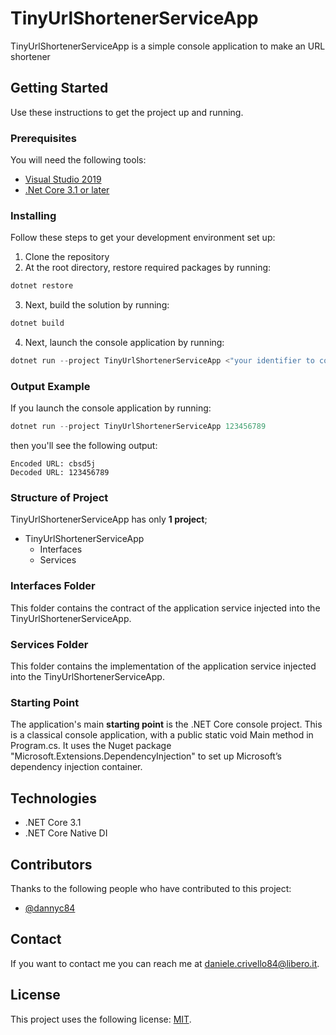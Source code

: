 # TinyUrlShortenerServiceApp
TinyUrlShortenerServiceApp is a simple console application to make an URL shortener

## Getting Started
Use these instructions to get the project up and running.

### Prerequisites
You will need the following tools:

* [Visual Studio 2019](https://visualstudio.microsoft.com/downloads/)
* [.Net Core 3.1 or later](https://dotnet.microsoft.com/download/dotnet-core/3.1)

### Installing
Follow these steps to get your development environment set up:
1. Clone the repository
2. At the root directory, restore required packages by running:
```csharp
dotnet restore
```
3. Next, build the solution by running:
```csharp
dotnet build
```
4. Next, launch the console application by running:
```csharp
dotnet run --project TinyUrlShortenerServiceApp <"your identifier to convert">
```

### Output Example
If you launch the console application by running:
```csharp
dotnet run --project TinyUrlShortenerServiceApp 123456789
```
then you'll see the following output:
```
Encoded URL: cbsd5j
Decoded URL: 123456789
```

### Structure of Project
TinyUrlShortenerServiceApp has only **1 project**;
* TinyUrlShortenerServiceApp
    * Interfaces    
    * Services
    
### Interfaces Folder
This folder contains the contract of the application service injected into the TinyUrlShortenerServiceApp.

### Services Folder
This folder contains the implementation of the application service injected into the TinyUrlShortenerServiceApp.

### Starting Point
The application's main **starting point** is the .NET Core console project. This is a classical console application, with a public static void Main method in Program.cs. It uses the Nuget package "Microsoft.Extensions.DependencyInjection" to set up Microsoft’s dependency injection container.

## Technologies
* .NET Core 3.1
* .NET Core Native DI

## Contributors

Thanks to the following people who have contributed to this project:

* [@dannyc84](https://github.com/dannyc84)

## Contact

If you want to contact me you can reach me at daniele.crivello84@libero.it.

## License

This project uses the following license: [MIT](LICENSE.md).

